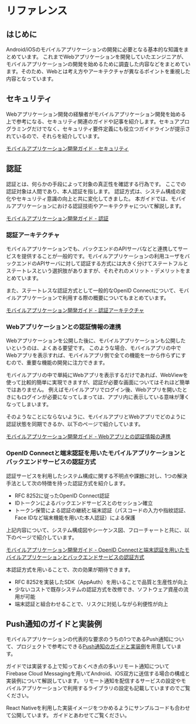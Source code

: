 # リファレンス

## はじめに

Android/iOSのモバイルアプリケーションの開発に必要となる基本的な知識をまとめています。
これまでWebアプリケーションを開発していたエンジニアが、モバイルアプリケーションの開発を始めるために調査した内容などをまとめています。そのため、Webとは考え方やアーキテクチャが異なるポイントを重視した内容となっています。

## セキュリティ

Webアプリケーション開発の経験者がモバイルアプリケーション開発を始める上で参考になる、セキュリティ関連のガイドや記事を紹介します。セキュアプログラミングだけでなく、セキュリティ要件定義にも役立つガイドラインが提示されているので、それらを紹介しています。

[モバイルアプリケーション開発ガイド - セキュリティ](https://fintan-contents.github.io/mobile-app-crib-notes/docs/notes-in-mobile-application-development/)

## 認証

認証とは、何らかの手段によって対象の真正性を確認する行為です。
ここでの認証対象は人間であり、本人認証を指します。
認証方式は、システム構成の変化やセキュリティ意識の向上と共に変化してきました。
本ガイドでは、モバイルアプリケーションにおける認証技術やアーキテクチャについて解説します。

[モバイルアプリケーション開発ガイド - 認証](https://fintan-contents.github.io/mobile-app-crib-notes/docs/auth/overview)

### 認証アーキテクチャ

モバイルアプリケーションでも、バックエンドのAPIサーバなどと連携してサービスを提供することが一般的です。モバイルアプリケーションの利用ユーザをバックエンドのAPIサーバに対して認証する方式には大きく分けてステートフルとステートレスという選択肢がありますが、それぞれのメリット・デメリットをまとめています。

また、ステートレスな認証方式として一般的なOpenID Connectについて、モバイルアプリケーションで利用する際の概要についてもまとめています。

[モバイルアプリケーション開発ガイド - 認証アーキテクチャ](https://fintan-contents.github.io/mobile-app-crib-notes/docs/auth/authn-architecture)

### Webアプリケーションとの認証情報の連携

Webアプリケーションを公開した後に、モバイルアプリケーションも公開したいというのは、よくある要望です。 このような場合、モバイルアプリの中でWebアプリを表示すれば、モバイルアプリ側で全ての機能を一から作らずにすむので、重要な機能の開発に注力できます。

モバイルアプリの中で単純にWebアプリを表示するだけであれば、WebViewを使って比較的簡単に実現できますが、認証が必要な画面についてはそれほど簡単ではありません。 例えばモバイルアプリでログイン後、Webアプリを開いたときにもログインが必要になってしまっては、アプリ内に表示している意味が薄くなってしまいます。

そのようなことにならないように、モバイルアプリとWebアプリでどのように認証状態を同期できるか、以下のページで紹介しています。

[モバイルアプリケーション開発ガイド - Webアプリとの認証情報の連携](https://fintan-contents.github.io/mobile-app-crib-notes/docs/webassets-integration/)

### OpenID Connectと端末認証を用いたモバイルアプリケーションとバックエンドサービスの認証方式

認証サービスを利用したシステム構成に関する不明点や課題に対し、1つの解決手法として次の特徴を持った認証方式を紹介します。

- RFC 8252に従ったOpenID Connect認証
- IDトークンによるバックエンドサービスとのセッション確立
- トークン保管による認証の継続と端末認証（パスコードの入力や指紋認証、Face IDなど端末機能を用いた本人認証）による保護

上記内容について、システム構成図やシーケンス図、フローチャートと共に、以下のページで紹介しています。

[モバイルアプリケーション開発ガイド - OpenID Connectと端末認証を用いたモバイルアプリケーションとバックエンドサービスの認証方式](https://fintan-contents.github.io/mobile-app-crib-notes/docs/auth/authn-with-backend-using-OIDC-and-device-authn)

本認証方式を用いることで、次の効果が期待できます。

- RFC 8252を実装したSDK（AppAuth）を用いることで品質と生産性が向上
- 少ないコストで既存システムの認証方式を改修でき、ソフトウェア資産の流用が可能
- 端末認証と組合わせることで、リスクに対処しながら利便性が向上

## Push通知のガイドと実装例

モバイルアプリケーションの代表的な要求のうちの1つであるPush通知について、プロジェクトで参考にできる[Push通知のガイドと実装例](https://ws-4020.github.io/mobile-app-crib-notes/reference/notification/overview)を用意しています。

ガイドでは実装する上で知っておくべき点の多いリモート通知について
Firebase Cloud Messagingを用いてAndroid、iOS双方に送信する場合の構成と実装例について解説しています。
リモート通知を配信するサービスの設定やモバイルアプリケーションで利用するライブラリの設定も記載していますのでご覧ください。

React Nativeを利用した実装イメージをつかめるようにサンプルコードも合わせて公開しています。
ガイドとあわせてご覧ください。
